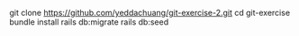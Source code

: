 git clone https://github.com/yeddachuang/git-exercise-2.git
cd git-exercise
bundle install
rails db:migrate
rails db:seed